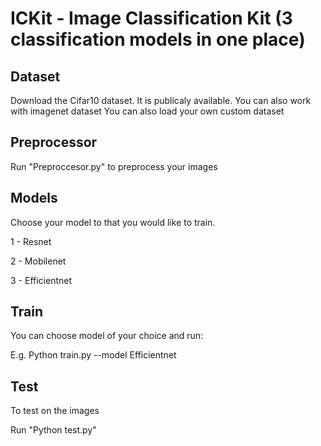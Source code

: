 # ICKit - Image Classification Kit (3 classification models in one place) 

## Dataset
Download the Cifar10 dataset. It is publicaly available. 
You can also work with imagenet dataset
You can also load your own custom dataset

## Preprocessor

Run "Preproccesor.py" to preprocess your images

## Models

Choose your model to that you would like to train.

1 - Resnet 

2 - Mobilenet

3 - Efficientnet

## Train

You can choose model of your choice and run:

E.g. Python train.py --model Efficientnet

## Test

To test on the images

Run "Python test.py"


